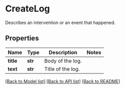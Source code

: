 # CreateLog

Describes an intervention or an event that happened.
## Properties
Name | Type | Description | Notes
------------ | ------------- | ------------- | -------------
**title** | **str** | Body of the log. | 
**text** | **str** | Title of the log. | 

[[Back to Model list]](../README.md#documentation-for-models) [[Back to API list]](../README.md#documentation-for-api-endpoints) [[Back to README]](../README.md)


